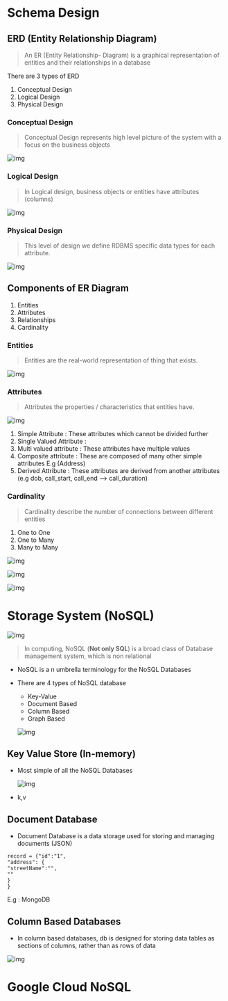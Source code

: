 # Schema Design

## ERD (Entity Relationship Diagram)

> An ER (Entity Relationship- Diagram) is a graphical representation of entities and their relationships in a database

There are 3 types of ERD

1. Conceptual Design
2. Logical Design
3. Physical Design

### Conceptual Design

> Conceptual Design represents high level picture of the system with a focus on the business objects

![img](https://lh7-rt.googleusercontent.com/docsz/AD_4nXd5iQGwbn8hUiVKt3JOlZtjVWZ0jROVLzq0J8xcmeLGwAFSfQPvWA2G7FdQuIOyUpj3xL_RwTc-Xf6EaNK3ckSMUh_bquX8O5DTyov61V9AoiXXbrUjojZETjyJaPze1spGnWnjkQ?key=M4Wcmj8eXlJtMycyG9VoNjEx)



### Logical Design

> In Logical design, business objects or entities have attributes (columns)

![img](https://lh7-rt.googleusercontent.com/docsz/AD_4nXeRgCVAvGeQlty1DIRSwHUIS3n87GZifYkkVnzSLwofJCWi9-aSwCEGe1Ld8171eZSKyP2pkb_ezfsjxzg4TNND8rOlOu72ycZBwFMSie94lp9lDv_7yVUFZApSV65hk4f142MAKw?key=M4Wcmj8eXlJtMycyG9VoNjEx)



### Physical Design

> This level of design  we define RDBMS specific data types for each attribute.

![img](https://lh7-rt.googleusercontent.com/docsz/AD_4nXdwZVn-fKE2TMSI_HkQ7KFLViiHWs_uK0YTTg2V1x3isEByZLQOk-qQSTBKZ5cUzCocUbsK6FBQPKyXbsA6-bRkGVkGQ1dwOz-ZgXnfEjtHESeFhN9d32efysqgUCoP89h4TNgl?key=M4Wcmj8eXlJtMycyG9VoNjEx)





## Components of ER Diagram

1. Entities
2. Attributes
3. Relationships
4. Cardinality

### Entities

> Entities are the real-world representation of thing that exists.

![img](https://lh7-rt.googleusercontent.com/docsz/AD_4nXeAVY3mf5D1fvi6ZGO71gSnrR0NGSG2ILiVyvakxewtgfbRSTs9jV8NFEkGIL0RcDUKaoOcHO_iciaVPl4LokxwxHs76Ykoya00mkyET4cRjIbgoqZtNyUgnpzFh8l2DjnMbUtitw?key=M4Wcmj8eXlJtMycyG9VoNjEx)



### Attributes

> Attributes the properties / characteristics that entities have.

![img](https://lh7-rt.googleusercontent.com/docsz/AD_4nXe6yFeq4y5qbO_UuHLbdHX3HbJg6p_YLAMXLBpIS4LOmCWHmZzXYtJ4md30fCxnJoEUM7JBjmqhmprs0raPxQRGDID8mHxsUtcfB6JtY5dbEKBTMLjYcaWCutoa9uA5UGUlOdIK?key=M4Wcmj8eXlJtMycyG9VoNjEx)



1. Simple Attribute : These attributes which cannot be divided further
2. Single Valued Attribute :
3. Multi valued attribute : These attributes have multiple values
4. Composite attribute : These are composed of many other simple attributes E.g (Address)
5. Derived Attribute : These attributes are derived from another attributes (e.g dob, call_start, call_end --> call_duration)

### Cardinality

> Cardinality describe the number of connections between different entities

1. One to One
2. One to Many
3. Many to Many

![img](https://lh7-rt.googleusercontent.com/docsz/AD_4nXeegha9FWW8fkY711eGod459ZgVASnD6SCGCMzVByn5UpxG93P4079ms4422vZ6Vnu9ytHzNR86CnIbL1jAuFsGHeGe1aZwDeWNcT382IG92uRPPYI4hUJRw8lkXvKG4CAGO3-U?key=M4Wcmj8eXlJtMycyG9VoNjEx)

![img](https://lh7-rt.googleusercontent.com/docsz/AD_4nXdVIve_PORaI5PGiaGFo8bTH9FHh6N7l_t-JpnxxpPBtcSGNPOaSL5hkeeub40NwX1QU1x_I6Xvf8fEIkN1rLvfhOKWIJZjmCneGnXLeCalzB9hwo3KPkMXgiE0OvfwKMxyts3Vcg?key=M4Wcmj8eXlJtMycyG9VoNjEx)

![img](https://lh7-rt.googleusercontent.com/docsz/AD_4nXeEe4LManJLV9T1j-n7jk2LWu_GD8K8pUQG8QeCjyKAh2XhvzrjtQPH-hbOoec2VXObQLwuFt6IJGqQv6mg_GsiC_aXFf-wmG_zwDIb5-q51z41mkRAdPeY6kAQgNH2teWU6qAMRw?key=M4Wcmj8eXlJtMycyG9VoNjEx)



# Storage System (NoSQL)

![img](https://lh7-rt.googleusercontent.com/docsz/AD_4nXdgypPpsjmOLKPX1iu8cVru57LMUJ_7JHZBLk0XK2nbjHG-fAgSNP8eH1h-9Hh59R_fcle48AgSSUvLxgMaRMmm7-8EkymqPansKguzSBW7gEKyhefB0bCUqU8H_vHisvHb2vkG4HqK8RtpBcycnnGTOZbg?key=vIDkk8rWlcI2o5POMy6F3Q)

> In computing, NoSQL (**Not only SQL**) is a broad class of Database management system, which is non relational

* NoSQL is a n umbrella terminology for the NoSQL Databases

* There are 4 types of NoSQL database

  * Key-Value
  * Document Based
  * Column Based
  * Graph Based

  ![img](https://lh7-rt.googleusercontent.com/docsz/AD_4nXfhQ7Kdbj-uegVB_gIAPmK-GjrECEyKARbcA8Mz-0oxvI6BZwmYM08FxzxEXAR3Owbaa5KFp58aGIPNH9J-EuUunsbhONu037JEpSiLdfOaCBESKz3bgNZsw6aCRBdYrvhgxDSU7yjz1D66xEuwaZtMM7ip?key=vIDkk8rWlcI2o5POMy6F3Q)

## Key Value Store (In-memory)

* Most simple of all the NoSQL Databases

  ![img](https://lh7-rt.googleusercontent.com/docsz/AD_4nXe6uD77AooSxd4IRisneEk7TMgQ421lggXdkBJwJ6FYQAnCyc3dhx3RZoZhlRosaMkeBsURuujmBIsddYqYiZDPgmwEZlR68NYFu3XUJ2X00ez2kWcx0EXBfQVheGKzRgIJek7wK59MtS-6xvNU3xiDS_s_?key=vIDkk8rWlcI2o5POMy6F3Q)

* k,v



## Document Database

* Document Database is a data storage used for storing and managing documents (JSON)

```
record = {"id":"1",
"address": {
"streetName":"",
""
}
}
```



E.g : MongoDB

## Column Based Databases

* In column based databases, db is designed for storing data tables as sections of columns, rather than as rows of data



![img](https://lh7-rt.googleusercontent.com/docsz/AD_4nXc-pcahfLGMOdmkSGXYSiQdsVmp1-cKi6VmLO5Hmny1tQDW-xnD3PpdveW7VyDsWEZ1uw8rK7zeIox5rJSI_AjDZndvZUZ2WNW2oRCjTPUGvGP46Lakcaq9DPJOB7MMVr7XzFGm4B-VNlmdsXeSG9CWTvc?key=vIDkk8rWlcI2o5POMy6F3Q)



# Google Cloud NoSQL



